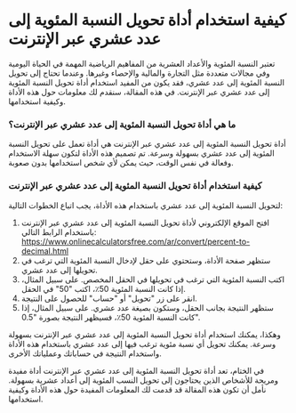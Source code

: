 كيفية استخدام أداة تحويل النسبة المئوية إلى عدد عشري عبر الإنترنت
=================================================================

تعتبر النسبة المئوية والأعداد العشرية من المفاهيم الرياضية المهمة في الحياة اليومية وفي مجالات متعددة مثل التجارة والمالية والإحصاء وغيرها. وعندما تحتاج إلى تحويل النسبة المئوية إلى عدد عشري، فقد يكون من المفيد استخدام أداة تحويل النسبة المئوية إلى عدد عشري عبر الإنترنت. في هذه المقالة، سنقدم لك معلومات حول هذه الأداة وكيفية استخدامها.

### ما هي أداة تحويل النسبة المئوية إلى عدد عشري عبر الإنترنت؟

أداة تحويل النسبة المئوية إلى عدد عشري عبر الإنترنت هي أداة تعمل على تحويل النسبة المئوية إلى عدد عشري بسهولة وسرعة. تم تصميم هذه الأداة لتكون سهلة الاستخدام وفعالة في نفس الوقت، حيث يمكن لأي شخص استخدامها بدون صعوبة.

### كيفية استخدام أداة تحويل النسبة المئوية إلى عدد عشري عبر الإنترنت

لتحويل النسبة المئوية إلى عدد عشري باستخدام هذه الأداة، يجب اتباع الخطوات التالية:

1. افتح الموقع الإلكتروني لأداة تحويل النسبة المئوية إلى عدد عشري عبر الإنترنت باستخدام الرابط التالي: <https://www.onlinecalculatorsfree.com/ar/convert/percent-to-decimal.html>
2. ستظهر صفحة الأداة، وستحتوي على حقل لإدخال النسبة المئوية التي ترغب في تحويلها إلى عدد عشري.
3. اكتب النسبة المئوية التي ترغب في تحويلها في الحقل المخصص. على سبيل المثال، إذا كانت النسبة المئوية 50٪، اكتب "50" في الحقل.
4. انقر على زر "تحويل" أو "حساب" للحصول على النتيجة.
5. ستظهر النتيجة بجانب الحقل، وستكون بصيغة عدد عشري. على سبيل المثال، إذا كانت النسبة المئوية 50٪، فسيظهر النتيجة بصورة "0.5".

وهكذا، يمكنك استخدام أداة تحويل النسبة المئوية إلى عدد عشري عبر الإنترنت بسهولة وسرعة. يمكنك تحويل أي نسبة مئوية ترغب فيها إلى عدد عشري باستخدام هذه الأداة واستخدام النتيجة في حساباتك وعملياتك الأخرى.

في الختام، تعد أداة تحويل النسبة المئوية إلى عدد عشري عبر الإنترنت أداة مفيدة ومريحة للأشخاص الذين يحتاجون إلى تحويل النسب المئوية إلى أعداد عشرية بسهولة. نأمل أن تكون هذه المقالة قد قدمت لك المعلومات المفيدة حول هذه الأداة وكيفية استخدامها.